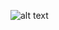 
![alt text](https://github.com/Vinicoreia/designPatterns/blob/master/etc/Proxy_example.png "Proxy")
